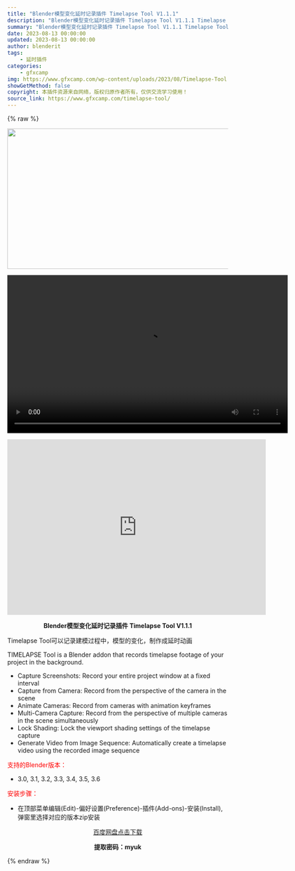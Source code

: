 ```yaml
---
title: "Blender模型变化延时记录插件 Timelapse Tool V1.1.1"
description: "Blender模型变化延时记录插件 Timelapse Tool V1.1.1 Timelapse Tool可以记录建模过程中，模型的变化，制作成延时动画 TIMELAPSE Tool is a Bl..."
summary: "Blender模型变化延时记录插件 Timelapse Tool V1.1.1 Timelapse Tool可以记录建模过程中，模型的变化，制作成延时动画 TIMELAPSE Tool is a Bl..."
date: 2023-08-13 00:00:00
updated: 2023-08-13 00:00:00
author: blenderit
tags: 
    - 延时插件
categories:
    - gfxcamp
img: https://www.gfxcamp.com/wp-content/uploads/2023/08/Timelapse-Tool.jpg
showGetMethod: false
copyright: 本插件资源来自网络，版权归原作者所有，仅供交流学习使用！
source_link: https://www.gfxcamp.com/timelapse-tool/
---
```


{% raw %}
<div><p><img decoding="async" class="aligncenter size-full wp-image-114336" src="https://www.gfxcamp.com/wp-content/uploads/2023/08/Timelapse-Tool.jpg" data-src="https://www.gfxcamp.com/wp-content/uploads/2023/08/Timelapse-Tool.jpg" alt="" width="640" height="320" data-srcset="https://www.gfxcamp.com/wp-content/uploads/2023/08/Timelapse-Tool.jpg 640w, https://www.gfxcamp.com/wp-content/uploads/2023/08/Timelapse-Tool-150x75.jpg 150w" data-sizes="(max-width: 640px) 100vw, 640px"><br>
</p><center><div style="width: 640px;" class="wp-video"><!--[if lt IE 9]><script>document.createElement('video');</script><![endif]-->
<video class="wp-video-shortcode" id="video-114335-1" width="640" height="360" preload="true" controls="controls"><source type="video/mp4" src="http://cloud.video.taobao.com/play/u/null/p/1/e/6/t/1/423060878001.mp4?_=1"></source><a href="http://cloud.video.taobao.com/play/u/null/p/1/e/6/t/1/423060878001.mp4">http://cloud.video.taobao.com/play/u/null/p/1/e/6/t/1/423060878001.mp4</a></video></div></center><p style="text-align: center;"><iframe loading="lazy" src="https://player.youku.com/embed/XNjAwMTM0NTE2MA==" width="590" height="400" frameborder="0" allowfullscreen="allowfullscreen" data-mce-fragment="1"></iframe></p><p style="text-align: center;"><strong>Blender模型变化延时记录插件 Timelapse Tool V1.1.1</strong></p><p>Timelapse Tool可以记录建模过程中，模型的变化，制作成延时动画</p><p>TIMELAPSE Tool is a Blender addon that records timelapse footage of your project in the background.</p><ul class="simple">
<li>Capture Screenshots: Record your entire project window at a fixed interval</li>
<li>Capture from Camera: Record from the perspective of the camera in the scene</li>
<li>Animate Cameras: Record from cameras with animation keyframes</li>
<li>Multi-Camera Capture: Record from the perspective of multiple cameras in the scene simultaneously</li>
<li>Lock Shading: Lock the viewport shading settings of the timelapse capture</li>
<li>Generate Video from Image Sequence: Automatically create a timelapse video using the recorded image sequence</li>
</ul><p style="text-align: left;"><span style="color: #ff0000;">支持的Blender版本：</span></p><ul>
<li style="text-align: left;">3.0, 3.1, 3.2, 3.3, 3.4, 3.5, 3.6</li>
</ul><p style="text-align: left;"><span style="color: #ff0000;">安装步骤：</span></p><ul>
<li>在顶部菜单编辑(Edit)-偏好设置(Preference)-插件(Add-ons)-安装(Install),弹窗里选择对应的版本zip安装</li>
</ul><p style="text-align: center;"><a class="maxbutton-3 maxbutton maxbutton-baidu" target="_blank" rel="noopener" href="https://pan.baidu.com/s/1ykt5YRvQSrv_G45VgUvtyQ?pwd=myuk"><span class="mb-text">百度网盘点击下载</span></a></p><p style="text-align: center;"><strong>提取密码：myuk</strong></p></div>
<div style="display: none">gfxcamp</div>
{% endraw %}